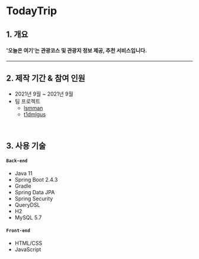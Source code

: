 # TodayTrip



## 1. 개요

#### '오늘은 여기'는 관광코스 및 관광지 정보 제공, 추천 서비스입니다.
---

## 2. 제작 기간 & 참여 인원
- 2021년 9월 ~ 2021년 9월
- 팀 프로젝트
  * [lsmman](https://github.com/lsmman)
  * [t1dmlgus](https://github.com/t1dmlgus)

</br>

## 3. 사용 기술
#### `Back-end`
  - Java 11
  - Spring Boot 2.4.3
  - Gradle
  - Spring Data JPA
  - Spring Security
  - QueryDSL
  - H2
  - MySQL 5.7
  
#### `Front-end`
  - HTML/CSS
  - JavaScript

</br>


